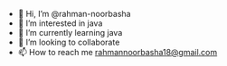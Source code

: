 - 👋 Hi, I’m @rahman-noorbasha
- 👀 I’m interested in java 
- 🌱 I’m currently learning java
- 💞️ I’m looking to collaborate 
- 📫 How to reach me rahmannoorbasha18@gmail.com

<!---
rahman-noorbasha/rahman-noorbasha is a ✨ special ✨ repository because its `README.md` (this file) appears on your GitHub profile.
You can click the Preview link to take a look at your changes.
--->
